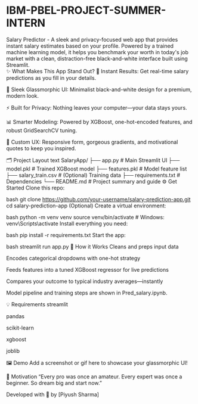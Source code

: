 # IBM-PBEL-PROJECT-SUMMER-INTERN
Salary Predictor - A sleek and privacy-focused web app that provides instant salary estimates based on your profile. Powered by a trained machine learning model, it helps you benchmark your worth in today's job market with a clean, distraction-free black-and-white interface built using Streamlit.
<br>
✨ What Makes This App Stand Out?
🔮 Instant Results: Get real-time salary predictions as you fill in your details.

🖤 Sleek Glassmorphic UI: Minimalist black-and-white design for a premium, modern look.

⚡ Built for Privacy: Nothing leaves your computer—your data stays yours.

📊 Smarter Modeling: Powered by XGBoost, one-hot-encoded features, and robust GridSearchCV tuning.

🎨 Custom UX: Responsive form, gorgeous gradients, and motivational quotes to keep you inspired.

🗂️ Project Layout
text
SalaryApp/
├── app.py             # Main Streamlit UI
├── model.pkl          # Trained XGBoost model
├── features.pkl       # Model feature list
├── salary_train.csv   # (Optional) Training data
├── requirements.txt   # Dependencies
└── README.md          # Project summary and guide
⚙️ Get Started
Clone this repo:

bash
git clone https://github.com/your-username/salary-prediction-app.git
cd salary-prediction-app
(Optional) Create a virtual environment:

bash
python -m venv venv
source venv/bin/activate  # Windows: venv\Scripts\activate
Install everything you need:

bash
pip install -r requirements.txt
Start the app:

bash
streamlit run app.py
🧠 How it Works
Cleans and preps input data

Encodes categorical dropdowns with one-hot strategy

Feeds features into a tuned XGBoost regressor for live predictions

Compares your outcome to typical industry averages—instantly

Model pipeline and training steps are shown in Pred_salary.ipynb.

💡 Requirements
streamlit

pandas

scikit-learn

xgboost

joblib

🖼️ Demo
Add a screenshot or gif here to showcase your glassmorphic UI!

🚀 Motivation
“Every pro was once an amateur. Every expert was once a beginner. So dream big and start now.”

Developed with 🖤 by [Piyush Sharma]
